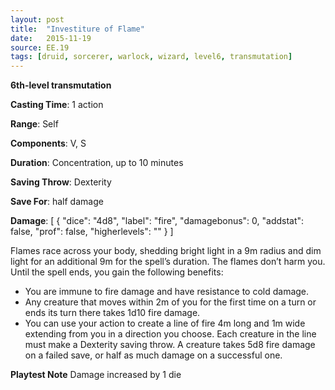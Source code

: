 ```yaml
---
layout: post
title:  "Investiture of Flame"
date:   2015-11-19
source: EE.19
tags: [druid, sorcerer, warlock, wizard, level6, transmutation]
---
```


**6th-level transmutation**

**Casting Time**: 1 action

**Range**: Self

**Components**: V, S

**Duration**: Concentration, up to 10 minutes

**Saving Throw**: Dexterity

**Save For**: half damage

**Damage**: [ { "dice": "4d8", "label": "fire", "damagebonus": 0, "addstat": false, "prof": false, "higherlevels": "" } ]

Flames race across your body, shedding bright light in a 9m radius and dim light for an additional 9m for the spell’s duration. The flames don’t harm you. Until the spell ends, you gain the following benefits:

* You are immune to fire damage and have resistance to cold damage.
* Any creature that moves within 2m of you for the first time on a turn or ends its turn there takes 1d10 fire damage.
* You can use your action to create a line of fire 4m long and 1m wide extending from you in a direction you choose. Each creature in the line must make a Dexterity saving throw. A creature takes 5d8 fire damage on a failed save, or half as much damage on a successful one.

**Playtest Note** Damage increased by 1 die

